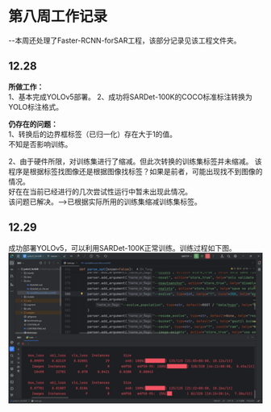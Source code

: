 # 第八周工作记录
--本周还处理了Faster-RCNN-forSAR工程，该部分记录见该工程文件夹。
## 12.28
**所做工作：**  
1、基本完成YOLOv5部署。
2、成功将SARDet-100K的COCO标准标注转换为YOLO标注格式。

**仍存在的问题：**  
1、转换后的边界框标签（已归一化）存在大于1的值。  
不知是否影响训练。

2、由于硬件所限，对训练集进行了缩减。但此次转换的训练集标签并未缩减。
该程序是根据标签找图像还是根据图像找标签？如果是前者，可能出现找不到图像的情况。  
好在在当前已经进行的几次尝试性运行中暂未出现此情况。  
该问题已解决。——>已根据实际所用的训练集缩减训练集标签。  

## 12.29
成功部署YOLOv5，可以利用SARDet-100K正常训练。训练过程如下图。  
![trainingYOLOv5_fullSc.png](figures/trainingYOLOv5_fullSc.png)